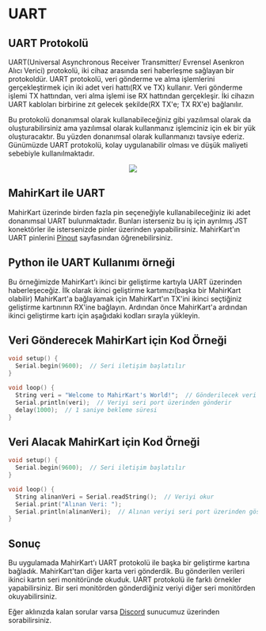 # UART

## UART Protokolü

UART(Universal Asynchronous Receiver Transmitter/ Evrensel Asenkron Alıcı Verici) protokolü, iki cihaz arasında seri haberleşme sağlayan bir protokoldür. UART protokolü, veri gönderme ve alma işlemlerini gerçekleştirmek için iki adet veri hattı(RX ve TX) kullanır. Veri gönderme işlemi TX hattından, veri alma işlemi ise RX hattından gerçekleşir. İki cihazın UART kabloları birbirine zıt gelecek şekilde(RX TX'e; TX RX'e) bağlanılır. 

Bu protokolü donanımsal olarak kullanabileceğiniz gibi yazılımsal olarak da oluşturabilirsiniz ama yazılımsal olarak kullanmanız işlemciniz için ek bir yük oluşturacaktır. Bu yüzden donanımsal olarak kullanmanızı tavsiye ederiz. Günümüzde UART protokolü, kolay uygulanabilir olması ve düşük maliyeti sebebiyle kullanılmaktadır.

<div style="text-align:center;">
    <img src="/userguide/arduino/img/uart.png"  style="width: auto;" />
</div>

## MahirKart ile UART

MahirKart üzerinde birden fazla pin seçeneğiyle kullanabileceğiniz iki adet donanımsal UART bulunmaktadır. Bunları isterseniz bu iş için ayrılmış JST konektörler ile istersenizde pinler üzerinden yapabilirsiniz. MahirKart'ın UART pinlerini [Pinout](../../pinout.md) sayfasından öğrenebilirsiniz.

## Python ile UART Kullanımı örneği

Bu örneğimizde MahirKart'ı ikinci bir geliştirme kartıyla UART üzerinden haberleşeceğiz. İlk olarak ikinci geliştirme kartımızı(başka bir MahirKart olabilir) MahirKart'a bağlayamak için MahirKart'ın TX'ini ikinci seçtiğiniz geliştirme kartınının RX'ine bağlayın. Ardından önce MahirKart'a ardından ikinci geliştirme kartı için aşağıdaki kodları sırayla yükleyin.

## Veri Gönderecek MahirKart için Kod Örneği 

``` c
void setup() {
  Serial.begin(9600);  // Seri iletişim başlatılır
}

void loop() {
  String veri = "Welcome to MahirKart's World!";  // Gönderilecek veri
  Serial.println(veri);  // Veriyi seri port üzerinden gönderir
  delay(1000);  // 1 saniye bekleme süresi
}

```

## Veri Alacak MahirKart için Kod Örneği 

``` c
void setup() {
  Serial.begin(9600);  // Seri iletişim başlatılır
}

void loop() {
  String alinanVeri = Serial.readString();  // Veriyi okur
  Serial.print("Alınan Veri: ");
  Serial.println(alinanVeri);  // Alınan veriyi seri port üzerinden gösterir
}

```

## Sonuç

Bu uygulamada MahirKart'ı UART protokolü ile başka bir geliştirme kartına bağladık. MahirKart'tan diğer karta veri gönderdik. Bu gönderilen verileri ikinci kartın seri monitöründe okuduk. UART protokolü ile farklı örnekler yapabilirsiniz. Bir seri monitörden gönderdiğiniz veriyi diğer seri monitörden okuyabilirsiniz.

Eğer aklınızda kalan sorular varsa [Discord](https://discord.com/invite/YVc68SrGJK) sunucumuz üzerinden sorabilirsiniz.